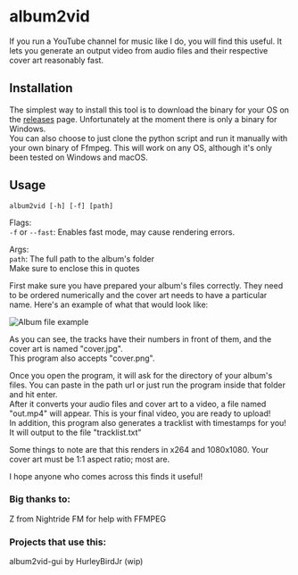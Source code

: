 # album2vid

If you run a YouTube channel for music like I do, you will find this useful.
It lets you generate an output video from audio files and their respective cover art reasonably fast.

## Installation
The simplest way to install this tool is to download the binary for your OS on the [releases](https://github.com/npgy/album2vid/releases) page. 
Unfortunately at the moment there is only a binary for Windows.  
You can also choose to just clone the python script and run it manually with your own binary of Ffmpeg. This will work on any OS, although it's only been tested on Windows and macOS.  

## Usage
`album2vid [-h] [-f] [path]`  

Flags:  
`-f` or `--fast`: Enables fast mode, may cause rendering errors.  

Args:  
`path`: The full path to the album's folder  
Make sure to enclose this in quotes


First make sure you have prepared your album's files correctly. They need to be ordered numerically and the cover art needs to have a particular name.
Here's an example of what that would look like:  

![Album file example](https://i.imgur.com/yqjylZX.png)

As you can see, the tracks have their numbers in front of them, and the cover art is named "cover.jpg".  
This program also accepts "cover.png".

Once you open the program, it will ask for the directory of your album's files. You can paste in the path url or just run the program inside that folder and hit enter.  
After it converts your audio files and cover art to a video, a file named "out.mp4" will appear. This is your final video, you are ready to upload!  
In addition, this program also generates a tracklist with timestamps for you! It will output to the file "tracklist.txt"

Some things to note are that this renders in x264 and 1080x1080. Your cover art must be 1:1 aspect ratio; most are.  

I hope anyone who comes across this finds it useful!

### Big thanks to:
Z from Nightride FM for help with FFMPEG  

### Projects that use this:
album2vid-gui by HurleyBirdJr (wip)
